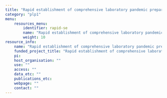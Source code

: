 ```yaml
---
title: "Rapid establishment of comprehensive laboratory pandemic preparedness – RAPID-SE"
category: "plp1"
menu:
    resources_menu:
        identifier: rapid-se
        name: "Rapid establishment of comprehensive laboratory pandemic preparedness – RAPID-SE"
        weight: 10
resource_info:
    name: "Rapid establishment of comprehensive laboratory pandemic preparedness – RAPID-SE"
    funded_project_title: "Rapid establishment of comprehensive laboratory pandemic preparedness – RAPID-SE"
    pi:
    host_organisation: ""
    use: ""
    access: ""
    data_etc: ""
    publications_etc:
    webpage: ""
    contact: ""
---
```


